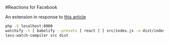 #Reactions for Facebook

An extension in response to [this article](https://medium.com/@kirkstrobeck/facebook-reactions-d-202e1e4523d4#.lgiywnxl8)

```bash
php -S localhost:8000
watchify -t [ babelify --presets [ react ] ] src/index.js -o dist/index.js
less-watch-compiler src dist
```
